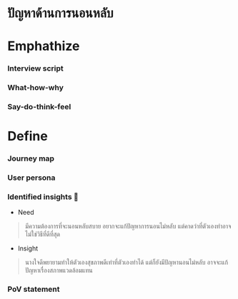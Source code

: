 # ปัญหาด้านการนอนหลับ
# Emphathize
### Interview script
### What-how-why
### Say-do-think-feel
# Define
### Journey map
### User persona
### Identified insights :flags:
- Need
> มีความต้องการที่จะนอนหลับสบาย อยากจะแก้ปัญหาการนอนไม่หลับ แต่คาดว่าที่ตัวเองทำอาจไม่ใช่วิธีที่ดีที่สุด
- Insight
> นางใจดีพยายามทำให้ตัวเองสุขภาพดีเท่าที่ตัวเองทำได้ แต่ก็ยังมีปัญหานอนไม่หลับ อาจจะแก้ปัญหาเรื่องสภาพแวดล้อมแทน
### PoV statement
